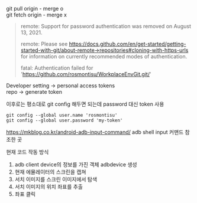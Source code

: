 git pull origin - merge o   
git fetch origin - merge x



>remote: Support for password authentication was removed on August 13, 2021.
>
>remote: Please see https://docs.github.com/en/get-started/getting-started-with-git/about-remote->repositories#cloning-with-https-urls for information on currently recommended modes of authentication.
>
>fatal: Authentication failed for 'https://github.com/rosmontisu/WorkplaceEnvGit.git/'

Developer setting -> personal access tokens   
repo -> generate token   

이후로는 평소대로 git config 해두면 되는데 password 대신 token 사용

```
git config --global user.name 'rosmontisu'     
git config --global user.password 'my-token'
```

https://mkblog.co.kr/android-adb-input-command/
adb shell input 커맨드 참조한 곳


현재 코드 작동 방식
1. adb client device의 정보를 가진 객체 adbdevice 생성
2. 현재 에뮬레이터의 스크린을 캡쳐
3. 서치 이미지를 스크린 이미지에서 탐색
4. 서치 이미지의 위치 좌표를 추출
5. 좌표 클릭